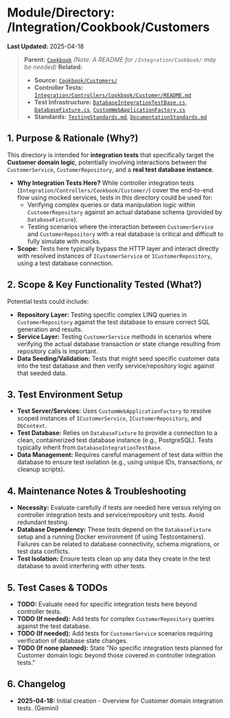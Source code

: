 # Module/Directory: /Integration/Cookbook/Customers

**Last Updated:** 2025-04-18

> **Parent:** [`Cookbook`](../README.md)
> *(Note: A README for `/Integration/Cookbook/` may be needed)*
> **Related:**
> * **Source:** [`Cookbook/Customers/`](../../../../Zarichney.Server/Cookbook/Customers/)
> * **Controller Tests:** [`Integration/Controllers/Cookbook/Customer/README.md`](../../Controllers/Cookbook/Customer/README.md)
> * **Test Infrastructure:** [`DatabaseIntegrationTestBase.cs`](../../../Integration/DatabaseIntegrationTestBase.cs), [`DatabaseFixture.cs`](../../../Framework/Fixtures/DatabaseFixture.cs), [`CustomWebApplicationFactory.cs`](../../../Framework/Fixtures/CustomWebApplicationFactory.cs)
> * **Standards:** [`TestingStandards.md`](../../../../Docs/Standards/TestingStandards.md), [`DocumentationStandards.md`](../../../../Docs/Development/DocumentationStandards.md)

## 1. Purpose & Rationale (Why?)

This directory is intended for **integration tests** that specifically target the **Customer domain logic**, potentially involving interactions between the `CustomerService`, `CustomerRepository`, and a **real test database instance**.

* **Why Integration Tests Here?** While controller integration tests (`Integration/Controllers/Cookbook/Customer/`) cover the end-to-end flow using mocked services, tests in this directory could be used for:
    * Verifying complex queries or data manipulation logic within `CustomerRepository` against an actual database schema (provided by `DatabaseFixture`).
    * Testing scenarios where the interaction between `CustomerService` and `CustomerRepository` with a real database is critical and difficult to fully simulate with mocks.
* **Scope:** Tests here typically bypass the HTTP layer and interact directly with resolved instances of `ICustomerService` or `ICustomerRepository`, using a test database connection.

## 2. Scope & Key Functionality Tested (What?)

Potential tests could include:

* **Repository Layer:** Testing specific complex LINQ queries in `CustomerRepository` against the test database to ensure correct SQL generation and results.
* **Service Layer:** Testing `CustomerService` methods in scenarios where verifying the actual database transaction or state change resulting from repository calls is important.
* **Data Seeding/Validation:** Tests that might seed specific customer data into the test database and then verify service/repository logic against that seeded data.

## 3. Test Environment Setup

* **Test Server/Services:** Uses `CustomWebApplicationFactory` to resolve scoped instances of `ICustomerService`, `ICustomerRepository`, and `DbContext`.
* **Test Database:** Relies on `DatabaseFixture` to provide a connection to a clean, containerized test database instance (e.g., PostgreSQL). Tests typically inherit from `DatabaseIntegrationTestBase`.
* **Data Management:** Requires careful management of test data within the database to ensure test isolation (e.g., using unique IDs, transactions, or cleanup scripts).

## 4. Maintenance Notes & Troubleshooting

* **Necessity:** Evaluate carefully if tests are needed here versus relying on controller integration tests and service/repository unit tests. Avoid redundant testing.
* **Database Dependency:** These tests depend on the `DatabaseFixture` setup and a running Docker environment (if using Testcontainers). Failures can be related to database connectivity, schema migrations, or test data conflicts.
* **Test Isolation:** Ensure tests clean up any data they create in the test database to avoid interfering with other tests.

## 5. Test Cases & TODOs

* **TODO:** Evaluate need for specific integration tests here beyond controller tests.
* **TODO (If needed):** Add tests for complex `CustomerRepository` queries against the test database.
* **TODO (If needed):** Add tests for `CustomerService` scenarios requiring verification of database state changes.
* **TODO (If none planned):** State "No specific integration tests planned for Customer domain logic beyond those covered in controller integration tests."

## 6. Changelog

* **2025-04-18:** Initial creation - Overview for Customer domain integration tests. (Gemini)


